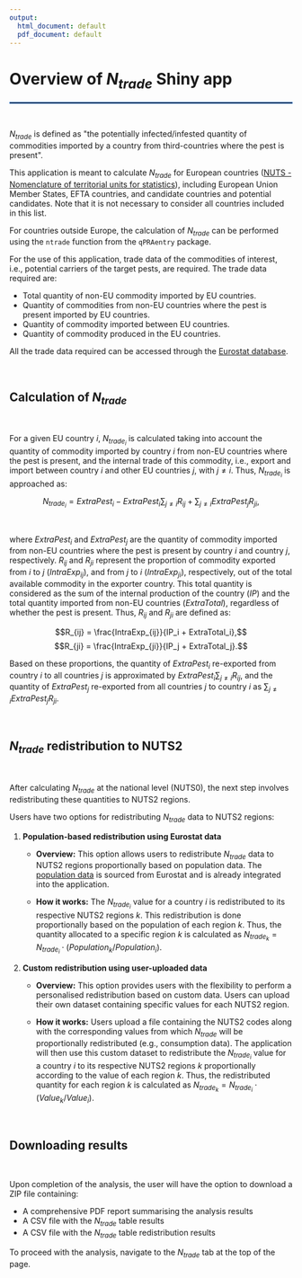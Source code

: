 ```yaml
---
output:
  html_document: default
  pdf_document: default
---
```


# Overview of $N_{trade}$ Shiny app

<hr style="border:1px solid #1E68BA">
<br>

$N_{trade}$ is defined as "the potentially infected/infested quantity of commodities 
imported by a country from third-countries where the pest is present".

This application is meant to calculate $N_{trade}$ for European countries 
([NUTS - Nomenclature of territorial units for statistics](https://ec.europa.eu/eurostat/web/nuts)), 
including European Union Member States, EFTA countries, and candidate countries and potential candidates. 
Note that it is not necessary to consider all countries included in this list.

For countries outside Europe, the calculation of $N_{trade}$ can be performed using 
the `ntrade` function from the `qPRAentry` package.

For the use of this application, trade data of the commodities of interest, i.e., 
potential carriers of the target pests, are required. The trade data required are: 

- Total quantity of non-EU commodity imported by EU countries.
- Quantity of commodities from non-EU countries where the pest is present imported by EU countries.
- Quantity of commodity imported between EU countries.
- Quantity of commodity produced in the EU countries.

All the trade data required can be accessed 
through the [Eurostat database](https://ec.europa.eu/eurostat/data/database).

<br>

## Calculation of $N_{trade}$

<br>

For a given EU country $i$, $N_{trade_i}$ is calculated taking into account the quantity 
of commodity imported by country $i$ from non-EU countries where the pest is present, and 
the internal trade of this commodity, i.e., export and import between country $i$ and other 
EU countries $j$, with $j \neq i$. Thus, $N_{trade_i}$ is approached as:

$$
N_{trade_i} = ExtraPest_i - ExtraPest_i \sum_{j \neq i} R_{ij} + \sum_{j \neq i} ExtraPest_j R_{ji},
$$

<br>

where $ExtraPest_i$ and $ExtraPest_j$ are the quantity of commodity imported from non-EU 
countries where the pest is present by country $i$ and country $j$, respectively. $R_{ij}$ 
and $R_{ji}$ represent the proportion of commodity exported from $i$ to $j$ ($IntraExp_{ij}$), 
and from $j$ to $i$ ($IntraExp_{ji}$), respectively, out of the total available commodity in 
the exporter country. This total quantity is considered as the sum of the internal production 
of the country ($IP$) and the total quantity imported from non-EU countries ($ExtraTotal$), 
regardless of whether the pest is present. Thus, $R_{ij}$ and $R_{ji}$ are defined as: 

  $$R_{ij} = \frac{IntraExp_{ij}}{IP_i + ExtraTotal_i},$$ 
  $$R_{ji} = \frac{IntraExp_{ji}}{IP_j + ExtraTotal_j}.$$

Based on these proportions, the quantity of $ExtraPest_i$ re-exported from country $i$ 
to all countries $j$ is approximated by $ExtraPest_i \sum_{j \neq i} R_{ij}$, and 
the quantity of $ExtraPest_j$ re-exported from all countries $j$ to country $i$ as 
$\sum_{j \neq i} ExtraPest_j R_{ji}$.

<br>

## $N_{trade}$ redistribution to NUTS2

<br>

After calculating $N_{trade}$ at the national level (NUTS0), the next step involves 
redistributing these quantities to NUTS2 regions. 

Users have two options for redistributing $N_{trade}$ data to NUTS2 regions:

1. **Population-based redistribution using Eurostat data**

   - **Overview:** This option allows users to redistribute $N_{trade}$ data to NUTS2 
   regions proportionally based on population data. The 
   [population data](https://ec.europa.eu/eurostat/databrowser/product/page/demo_r_pjangrp3) 
   is sourced from Eurostat and is already integrated into the application.
   
   - **How it works:** The $N_{trade_i}$ value for a country $i$ is redistributed 
   to its respective NUTS2 regions $k$. This redistribution is done proportionally 
   based on the population of each region $k$. Thus, the quantity allocated to a specific 
   region $k$ is calculated as $N_{trade_k} = N_{trade_i} \cdot (Population_k / Population_i)$.


2. **Custom redistribution using user-uploaded data**

   - **Overview:** This option provides users with the flexibility to perform a personalised 
   redistribution based on custom data. Users can upload their own dataset containing 
   specific values for each NUTS2 region.
   
   - **How it works:** Users upload a file containing the NUTS2 codes along with the 
   corresponding values from which $N_{trade}$ will be proportionally redistributed 
   (e.g., consumption data). The application will then use this custom dataset to redistribute 
   the $N_{trade_i}$ value for a country $i$ to its respective NUTS2 regions $k$ proportionally 
   according to the value of each region $k$. Thus, the redistributed quantity for each region $k$ 
   is calculated as $N_{trade_k} = N_{trade_i} \cdot (Value_k / Value_i)$.
   

<br>

## Downloading results

<br>

Upon completion of the analysis, the user will have the option to download a ZIP file containing:

- A comprehensive PDF report summarising the analysis results
- A CSV file with the $N_{trade}$ table results
- A CSV file with the $N_{trade}$ table redistribution results

To proceed with the analysis, navigate to the $N_{trade}$ tab at the top of the page.
